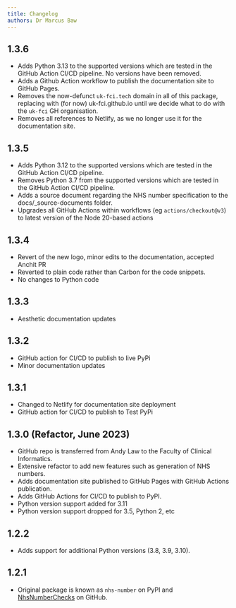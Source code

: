 ```yaml
---
title: Changelog
authors: Dr Marcus Baw
---
```


## 1.3.6
- Adds Python 3.13 to the supported versions which are tested in the GitHub Action CI/CD pipeline. No versions have been removed.
- Adds a Github Action workflow to publish the documentation site to GitHub Pages.
- Removes the now-defunct `uk-fci.tech` domain in all of this package, replacing with (for now) uk-fci.github.io until we decide what to do with the `uk-fci` GH organisation.
- Removes all references to Netlify, as we no longer use it for the documentation site.

## 1.3.5

- Adds Python 3.12 to the supported versions which are tested in the GitHub Action CI/CD pipeline.
- Removes Python 3.7 from the supported versions which are tested in the GitHub Action CI/CD pipeline.
- Adds a source document regarding the NHS number specification to the docs/_source-documents folder.
- Upgrades all GitHub Actions within workflows (eg `actions/checkout@v3`) to latest version of the Node 20-based actions

## 1.3.4

- Revert of the new logo, minor edits to the documentation, accepted Anchit PR
- Reverted to plain code rather than Carbon for the code snippets.
- No changes to Python code

## 1.3.3

- Aesthetic documentation updates

## 1.3.2

- GitHub action for CI/CD to publish to live PyPi
- Minor documentation updates

## 1.3.1

- Changed to Netlify for documentation site deployment
- GitHub action for CI/CD to publish to Test PyPi

## 1.3.0 (Refactor, June 2023)

- GitHub repo is transferred from Andy Law to the Faculty of Clinical Informatics.
- Extensive refactor to add new features such as generation of NHS numbers.
- Adds documentation site published to GitHub Pages with GitHub Actions publication.
- Adds GitHub Actions for CI/CD to publish to PyPI.
- Python version support added for 3.11
- Python version support dropped for 3.5, Python 2, etc

## 1.2.2

- Adds support for additional Python versions (3.8, 3.9, 3.10).

## 1.2.1

- Original package is known as `nhs-number` on PyPI and [NhsNumberChecks](https://github.com/andylaw/NhsNumberChecks) on GitHub.
